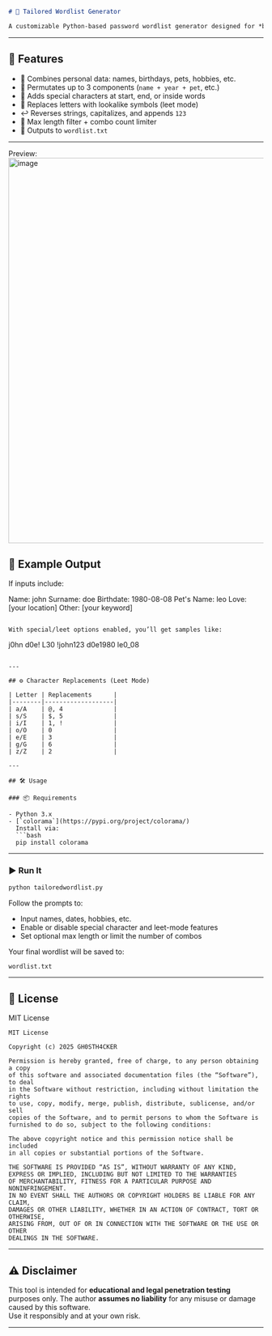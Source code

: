 ```markdown
# 🔐 Tailored Wordlist Generator

A customizable Python-based password wordlist generator designed for *brute-force attacks* in ethical hacking and penetration testing. Create powerful, personalized password lists using names, dates, personal info — with optional 1337-style character replacement and special character placement.
```
---

## 🚀 Features

- 🧩 Combines personal data: names, birthdays, pets, hobbies, etc.
- 🔁 Permutates up to 3 components (`name + year + pet`, etc.)
- 🔣 Adds special characters at start, end, or inside words
- 🧠 Replaces letters with lookalike symbols (leet mode)
- ↩️ Reverses strings, capitalizes, and appends `123`
- 📏 Max length filter + combo count limiter
- 💾 Outputs to `wordlist.txt`

---
 Preview:
<img width="716" height="762" alt="image" src="https://github.com/user-attachments/assets/224eb7ef-642a-44cf-8fea-36fa421ebf73">


## 🧪 Example Output

If inputs include:



Name: john
Surname: doe
Birthdate: 1980-08-08
Pet's Name: leo
Love: \[your location]
Other: \[your keyword]

```

With special/leet options enabled, you’ll get samples like:

```

j0hn
d0e!
L30
!john123
d0e1980
le0\_08

````

---

## ⚙️ Character Replacements (Leet Mode)

| Letter | Replacements      |
|--------|-------------------|
| a/A    | @, 4              |
| s/S    | $, 5              |
| i/I    | 1, !              |
| o/O    | 0                 |
| e/E    | 3                 |
| g/G    | 6                 |
| z/Z    | 2                 |

---

## 🛠 Usage

### 📦 Requirements

- Python 3.x
- [`colorama`](https://pypi.org/project/colorama/)  
  Install via:  
  ```bash
  pip install colorama
````

---

### ▶️ Run It

```bash
python tailoredwordlist.py
```

Follow the prompts to:

* Input names, dates, hobbies, etc.
* Enable or disable special character and leet-mode features
* Set optional max length or limit the number of combos

Your final wordlist will be saved to:

```
wordlist.txt
```

---

## 📄 License

MIT License

```
MIT License

Copyright (c) 2025 GH0STH4CKER

Permission is hereby granted, free of charge, to any person obtaining a copy
of this software and associated documentation files (the “Software”), to deal
in the Software without restriction, including without limitation the rights
to use, copy, modify, merge, publish, distribute, sublicense, and/or sell
copies of the Software, and to permit persons to whom the Software is
furnished to do so, subject to the following conditions:

The above copyright notice and this permission notice shall be included
in all copies or substantial portions of the Software.

THE SOFTWARE IS PROVIDED “AS IS”, WITHOUT WARRANTY OF ANY KIND,
EXPRESS OR IMPLIED, INCLUDING BUT NOT LIMITED TO THE WARRANTIES
OF MERCHANTABILITY, FITNESS FOR A PARTICULAR PURPOSE AND NONINFRINGEMENT.
IN NO EVENT SHALL THE AUTHORS OR COPYRIGHT HOLDERS BE LIABLE FOR ANY CLAIM,
DAMAGES OR OTHER LIABILITY, WHETHER IN AN ACTION OF CONTRACT, TORT OR OTHERWISE,
ARISING FROM, OUT OF OR IN CONNECTION WITH THE SOFTWARE OR THE USE OR OTHER
DEALINGS IN THE SOFTWARE.
```

---

## ⚠️ Disclaimer

This tool is intended for **educational and legal penetration testing** purposes only.
The author **assumes no liability** for any misuse or damage caused by this software.  
Use it responsibly and at your own risk.

---
